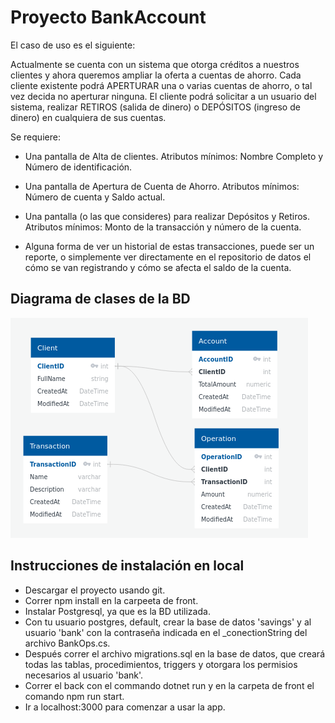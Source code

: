 # Proyecto BankAccount

El caso de uso es el siguiente:

Actualmente se cuenta con un sistema que otorga créditos a nuestros clientes y ahora queremos ampliar la oferta a cuentas de ahorro. Cada cliente existente podrá APERTURAR una o varias cuentas de ahorro, o tal vez decida no aperturar ninguna. El cliente podrá solicitar a un usuario del sistema, realizar RETIROS (salida de dinero) o DEPÓSITOS (ingreso de dinero) en cualquiera de sus cuentas.

 

Se requiere:

   * Una pantalla de Alta de clientes. Atributos mínimos: Nombre Completo y Número de identificación.

   * Una pantalla de Apertura de Cuenta de Ahorro. Atributos mínimos: Número de cuenta y Saldo actual.

   * Una pantalla (o las que consideres) para realizar Depósitos y Retiros. Atributos mínimos: Monto de la transacción y número de la cuenta.

   * Alguna forma de ver un historial de estas transacciones, puede ser un reporte, o simplemente ver directamente en el repositorio de datos el cómo se van registrando y cómo se afecta el saldo de la cuenta.

## Diagrama de clases de la BD

![picture alt](https://github.com/JoseAP89/BankAccountExample/blob/main/diagrama_clases.png "diagrama")

## Instrucciones de instalación en local

* Descargar el proyecto usando git.
* Correr npm install en la carpeeta de front.
* Instalar Postgresql, ya que es la BD utilizada.
* Con tu usuario postgres, default, crear la base de datos 'savings' y al usuario 'bank' con la contraseña indicada en el _conectionString del archivo BankOps.cs.
* Después correr el archivo migrations.sql en la base de datos, que creará todas las tablas, procedimientos, triggers y otorgara los permisios necesarios al usuario 'bank'.
* Correr el back con el commando dotnet run y en la carpeta de front el comando npm run start.
* Ir a localhost:3000 para comenzar a usar la app.
